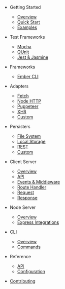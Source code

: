 - Getting Started

  - [Overview](README.md)
  - [Quick Start](quick-start.md)
  - [Examples](examples.md)

- Test Frameworks

  - [Mocha](test-frameworks/mocha.md)
  - [QUnit](test-frameworks/qunit.md)
  - [Jest & Jasmine](test-frameworks/jest-jasmine.md)

- Frameworks

  - [Ember CLI](frameworks/ember-cli.md)

- Adapters

  - [Fetch](adapters/fetch.md)
  - [Node HTTP](adapters/node-http.md)
  - [Puppeteer](adapters/puppeteer.md)
  - [XHR](adapters/xhr.md)
  - [Custom](adapters/custom.md)

- Persisters

  - [File System](persisters/fs.md)
  - [Local Storage](persisters/local-storage.md)
  - [REST](persisters/rest.md)
  - [Custom](persisters/custom.md)

- Client Server

  - [Overview](server/overview.md)
  - [API](server/api.md)
  - [Events & Middleware](server/events-and-middleware.md)
  - [Route Handler](server/route-handler.md)
  - [Request](server/request.md)
  - [Response](server/response.md)

- Node Server

  - [Overview](node-server/overview.md)
  - [Express Integrations](node-server/express-integrations.md)

- CLI

  - [Overview](cli/overview.md)
  - [Commands](cli/commands.md)

- Reference

  - [API](api.md)
  - [Configuration](configuration.md)

- [Contributing](CONTRIBUTING.md)
